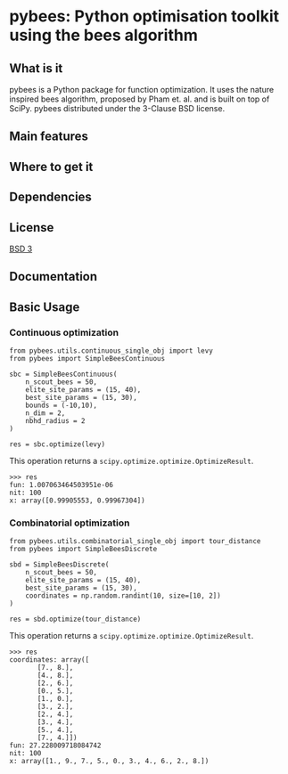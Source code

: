# pybees: Python optimisation toolkit using the bees algorithm

## What is it

pybees is a Python package for function optimization. It uses the nature inspired bees algorithm, proposed by Pham et. al. and is built on top of SciPy. pybees distributed under the 3-Clause BSD license.



## Main features

## Where to get it

## Dependencies

## License

[BSD 3](LICENSE)

## Documentation

## Basic Usage

### Continuous optimization
```
from pybees.utils.continuous_single_obj import levy
from pybees import SimpleBeesContinuous

sbc = SimpleBeesContinuous(
    n_scout_bees = 50, 
    elite_site_params = (15, 40), 
    best_site_params = (15, 30),
    bounds = (-10,10), 
    n_dim = 2,
    nbhd_radius = 2
)

res = sbc.optimize(levy)
```

This operation returns a `scipy.optimize.optimize.OptimizeResult`.

```
>>> res
fun: 1.007063464503951e-06
nit: 100
x: array([0.99905553, 0.99967304])
```

### Combinatorial optimization

```
from pybees.utils.combinatorial_single_obj import tour_distance
from pybees import SimpleBeesDiscrete

sbd = SimpleBeesDiscrete(
    n_scout_bees = 50, 
    elite_site_params = (15, 40), 
    best_site_params = (15, 30), 
    coordinates = np.random.randint(10, size=[10, 2])
)

res = sbd.optimize(tour_distance)
```

This operation returns a `scipy.optimize.optimize.OptimizeResult`.

```
>>> res
coordinates: array([
       [7., 8.],
       [4., 8.],
       [2., 6.],
       [0., 5.],
       [1., 0.],
       [3., 2.],
       [2., 4.],
       [3., 4.],
       [5., 4.],
       [7., 4.]])
fun: 27.228009718084742
nit: 100
x: array([1., 9., 7., 5., 0., 3., 4., 6., 2., 8.])
